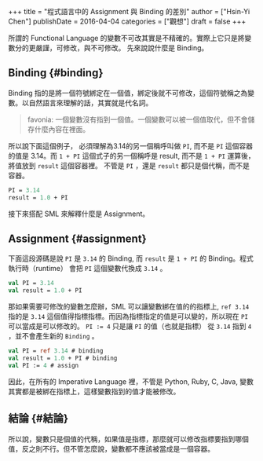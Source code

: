 +++
title = "程式語言中的 Assignment 與 Binding 的差別"
author = ["Hsin-Yi Chen"]
publishDate = 2016-04-04
categories = ["觀想"]
draft = false
+++

所謂的 Functional Language 的變數不可改其實是不精確的。實際上它只是將變數分的更嚴謹，可修改，與不可修改。 先來說說什麼是 Binding。


## Binding {#binding}

Binding 指的是將一個符號綁定在一個值，綁定後就不可修改，這個符號稱之為變數。以自然語言來理解的話，其實就是代名詞。

> favonia: 一個變數沒有指到一個值。一個變數可以被一個值取代，但不會儲存什麼內容在裡面。

所以說下面這個例子， 必須理解為3.14的另一個稱呼叫做 `PI`, 而不是 `PI` 這個容器的值是 3.14。而 `1 + PI` 這個式子的另一個稱呼是 result, 而不是 `1 + PI` 運算後，將值放到 `result` 這個容器裡。 不管是 `PI` ，還是 `result` 都只是個代稱，而不是容器。

```sml
PI = 3.14
result = 1.0 + PI
```

接下來搭配 SML 來解釋什麼是 Assignment。


## Assignment {#assignment}

下面這段源碼是說 `PI` 是 `3.14` 的 Binding, 而 `result` 是 `1 + PI` 的 Binding。程式執行時（runtime） 會把 `PI` 這個變數代換成 `3.14` 。

```sml
val PI = 3.14
val result = 1.0 + PI
```

那如果需要可修改的變數怎麼辦，SML 可以讓變數綁在值的的指標上, `ref 3.14` 指的是 `3.14` 這個值得指標指標。而因為指標指定的值是可以變的，所以現在 `PI` 可以當成是可以修改的。 `PI := 4` 只是讓 `PI` 的值（也就是指標） 從 `3.14` 指到 `4` ，並不會產生新的 `Binding` 。

```sml
val PI = ref 3.14 # binding
val result = 1.0 + PI # binding
val PI := 4 # assign
```

因此，在所有的 Imperative Language 裡，不管是 Python, Ruby, C, Java, 變數其實都是被綁在指標上，這樣變數指到的值才能被修改。


## 結論 {#結論}

所以說，變數只是個值的代稱，如果值是指標，那麼就可以修改指標要指到哪個 值，反之則不行。但不管怎麼說，變數都不應該被當成是一個容器。
